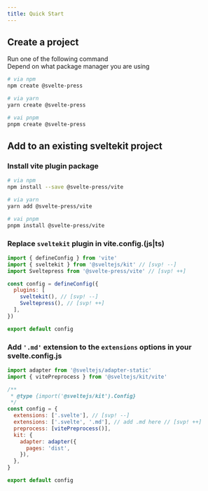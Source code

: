 ```yaml
---
title: Quick Start
---
```


## Create a project

Run one of the following command  
Depend on what package manager you are using

```sh
# via npm
npm create @svelte-press

# via yarn
yarn create @svelte-press

# vai pnpm
pnpm create @svelte-press
```

## Add to an existing sveltekit project

### Install vite plugin package
```sh
# via npm
npm install --save @svelte-press/vite

# via yarn
yarn add @svelte-press/vite

# vai pnpm
pnpm install @svelte-press/vite
```

### Replace `sveltekit` plugin in vite.config.(js|ts)

```js title="vite.config.(js|ts)"
import { defineConfig } from 'vite'
import { sveltekit } from '@sveltejs/kit' // [svp! --]
import Sveltepress from '@svelte-press/vite' // [svp! ++]

const config = defineConfig({
  plugins: [
    sveltekit(), // [svp! --]
    Sveltepress(), // [svp! ++]
  ],
})

export default config
```

### Add `'.md'` extension to the `extensions` options in your svelte.config.js

```js title="svelte.config.js"
import adapter from '@sveltejs/adapter-static'
import { vitePreprocess } from '@sveltejs/kit/vite'

/**
 * @type {import('@sveltejs/kit').Config}
 */
const config = {
  extensions: ['.svelte'], // [svp! --]
  extensions: ['.svelte', '.md'], // add .md here // [svp! ++]
  preprocess: [vitePreprocess()],
  kit: {
    adapter: adapter({
      pages: 'dist',
    }),
  },
}

export default config
```
